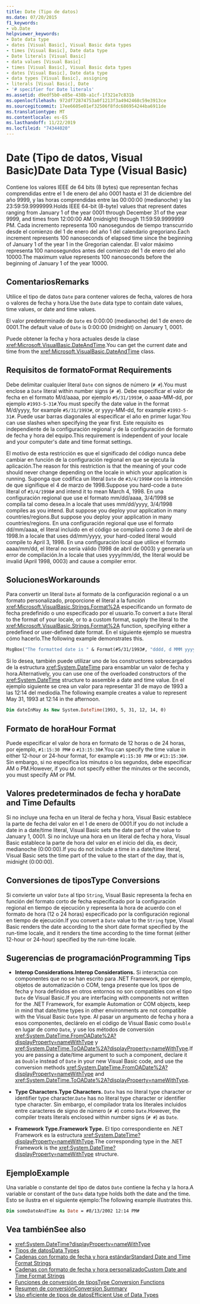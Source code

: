 ```yaml
---
title: Date (Tipo de datos)
ms.date: 07/20/2015
f1_keywords:
- vb.Date
helpviewer_keywords:
- Date data type
- dates [Visual Basic], Visual Basic data types
- times [Visual Basic], Date data type
- Date literals [Visual Basic]
- data values [Visual Basic]
- times [Visual Basic], Visual Basic data types
- dates [Visual Basic], Date data type
- data types [Visual Basic], assigning
- literals [Visual Basic], Date
- '# specifier for Date literals'
ms.assetid: d9edf5b0-e85e-438b-a1cf-1f321e7c831b
ms.openlocfilehash: 972df72874753a0f1213f3a4942468c59e3913ce
ms.sourcegitcommit: 17ee6605e01ef32506f8fdc686954244ba6911de
ms.translationtype: MT
ms.contentlocale: es-ES
ms.lasthandoff: 11/22/2019
ms.locfileid: "74344020"
---
```

# <a name="date-data-type-visual-basic"></a><span data-ttu-id="631e0-102">Date (Tipo de datos, Visual Basic)</span><span class="sxs-lookup"><span data-stu-id="631e0-102">Date Data Type (Visual Basic)</span></span>

<span data-ttu-id="631e0-103">Contiene los valores IEEE de 64 bits (8 bytes) que representan fechas comprendidas entre el 1 de enero del año 0001 hasta el 31 de diciembre del año 9999, y las horas comprendidas entre las 00:00:00 (medianoche) y las 23:59:59.9999999.</span><span class="sxs-lookup"><span data-stu-id="631e0-103">Holds IEEE 64-bit (8-byte) values that represent dates ranging from January 1 of the year 0001 through December 31 of the year 9999, and times from 12:00:00 AM (midnight) through 11:59:59.9999999 PM.</span></span> <span data-ttu-id="631e0-104">Cada incremento representa 100 nanosegundos de tiempo transcurrido desde el comienzo del 1 de enero del año 1 del calendario gregoriano.</span><span class="sxs-lookup"><span data-stu-id="631e0-104">Each increment represents 100 nanoseconds of elapsed time since the beginning of January 1 of the year 1 in the Gregorian calendar.</span></span> <span data-ttu-id="631e0-105">El valor máximo representa 100 nanosegundos antes del comienzo del 1 de enero del año 10000.</span><span class="sxs-lookup"><span data-stu-id="631e0-105">The maximum value represents 100 nanoseconds before the beginning of January 1 of the year 10000.</span></span>

## <a name="remarks"></a><span data-ttu-id="631e0-106">Comentarios</span><span class="sxs-lookup"><span data-stu-id="631e0-106">Remarks</span></span>

<span data-ttu-id="631e0-107">Utilice el tipo de datos `Date` para contener valores de fecha, valores de hora o valores de fecha y hora.</span><span class="sxs-lookup"><span data-stu-id="631e0-107">Use the `Date` data type to contain date values, time values, or date and time values.</span></span>

<span data-ttu-id="631e0-108">El valor predeterminado de `Date` es 0:00:00 (medianoche) del 1 de enero de 0001.</span><span class="sxs-lookup"><span data-stu-id="631e0-108">The default value of `Date` is 0:00:00 (midnight) on January 1, 0001.</span></span>

<span data-ttu-id="631e0-109">Puede obtener la fecha y hora actuales desde la clase <xref:Microsoft.VisualBasic.DateAndTime>.</span><span class="sxs-lookup"><span data-stu-id="631e0-109">You can get the current date and time from the <xref:Microsoft.VisualBasic.DateAndTime> class.</span></span>

## <a name="format-requirements"></a><span data-ttu-id="631e0-110">Requisitos de formato</span><span class="sxs-lookup"><span data-stu-id="631e0-110">Format Requirements</span></span>

<span data-ttu-id="631e0-111">Debe delimitar cualquier literal `Date` con signos de número (`# #`).</span><span class="sxs-lookup"><span data-stu-id="631e0-111">You must enclose a `Date` literal within number signs (`# #`).</span></span> <span data-ttu-id="631e0-112">Debe especificar el valor de fecha en el formato M/d/aaaa, por ejemplo `#5/31/1993#`, o aaaa-MM-dd, por ejemplo `#1993-5-31#`.</span><span class="sxs-lookup"><span data-stu-id="631e0-112">You must specify the date value in the format M/d/yyyy, for example `#5/31/1993#`, or yyyy-MM-dd, for example `#1993-5-31#`.</span></span> <span data-ttu-id="631e0-113">Puede usar barras diagonales al especificar el año en primer lugar.</span><span class="sxs-lookup"><span data-stu-id="631e0-113">You can use slashes when specifying the year first.</span></span>  <span data-ttu-id="631e0-114">Este requisito es independiente de la configuración regional y de la configuración de formato de fecha y hora del equipo.</span><span class="sxs-lookup"><span data-stu-id="631e0-114">This requirement is independent of your locale and your computer's date and time format settings.</span></span>

<span data-ttu-id="631e0-115">El motivo de esta restricción es que el significado del código nunca debe cambiar en función de la configuración regional en que se ejecuta la aplicación.</span><span class="sxs-lookup"><span data-stu-id="631e0-115">The reason for this restriction is that the meaning of your code should never change depending on the locale in which your application is running.</span></span> <span data-ttu-id="631e0-116">Suponga que codifica un literal `Date` de `#3/4/1998#` con la intención de que signifique el 4 de marzo de 1998.</span><span class="sxs-lookup"><span data-stu-id="631e0-116">Suppose you hard-code a `Date` literal of `#3/4/1998#` and intend it to mean March 4, 1998.</span></span> <span data-ttu-id="631e0-117">En una configuración regional que use el formato mm/dd/aaaa, 3/4/1998 se compila tal como desea.</span><span class="sxs-lookup"><span data-stu-id="631e0-117">In a locale that uses mm/dd/yyyy, 3/4/1998 compiles as you intend.</span></span> <span data-ttu-id="631e0-118">But suppose you deploy your application in many countries/regions.</span><span class="sxs-lookup"><span data-stu-id="631e0-118">But suppose you deploy your application in many countries/regions.</span></span> <span data-ttu-id="631e0-119">En una configuración regional que use el formato dd/mm/aaaa, el literal incluido en el código se compilará como 3 de abril de 1998.</span><span class="sxs-lookup"><span data-stu-id="631e0-119">In a locale that uses dd/mm/yyyy, your hard-coded literal would compile to April 3, 1998.</span></span> <span data-ttu-id="631e0-120">En una configuración local que utilice el formato aaaa/mm/dd, el literal no sería válido (1998 de abril de 0003) y generaría un error de compilación.</span><span class="sxs-lookup"><span data-stu-id="631e0-120">In a locale that uses yyyy/mm/dd, the literal would be invalid (April 1998, 0003) and cause a compiler error.</span></span>

## <a name="workarounds"></a><span data-ttu-id="631e0-121">Soluciones</span><span class="sxs-lookup"><span data-stu-id="631e0-121">Workarounds</span></span>

<span data-ttu-id="631e0-122">Para convertir un literal `Date` al formato de la configuración regional o a un formato personalizado, proporcione el literal a la función <xref:Microsoft.VisualBasic.Strings.Format%2A> especificando un formato de fecha predefinido o uno especificado por el usuario.</span><span class="sxs-lookup"><span data-stu-id="631e0-122">To convert a `Date` literal to the format of your locale, or to a custom format, supply the literal to the <xref:Microsoft.VisualBasic.Strings.Format%2A> function, specifying either a predefined or user-defined date format.</span></span> <span data-ttu-id="631e0-123">En el siguiente ejemplo se muestra cómo hacerlo.</span><span class="sxs-lookup"><span data-stu-id="631e0-123">The following example demonstrates this.</span></span>

```vb
MsgBox("The formatted date is " & Format(#5/31/1993#, "dddd, d MMM yyyy"))
```

<span data-ttu-id="631e0-124">Si lo desea, también puede utilizar uno de los constructores sobrecargados de la estructura <xref:System.DateTime> para ensamblar un valor de fecha y hora.</span><span class="sxs-lookup"><span data-stu-id="631e0-124">Alternatively, you can use one of the overloaded constructors of the <xref:System.DateTime> structure to assemble a date and time value.</span></span> <span data-ttu-id="631e0-125">En el ejemplo siguiente se crea un valor para representar 31 de mayo de 1993 a las 12:14 del mediodía.</span><span class="sxs-lookup"><span data-stu-id="631e0-125">The following example creates a value to represent May 31, 1993 at 12:14 in the afternoon.</span></span>

```vb
Dim dateInMay As New System.DateTime(1993, 5, 31, 12, 14, 0)
```

## <a name="hour-format"></a><span data-ttu-id="631e0-126">Formato de hora</span><span class="sxs-lookup"><span data-stu-id="631e0-126">Hour Format</span></span>

<span data-ttu-id="631e0-127">Puede especificar el valor de hora en formato de 12 horas o de 24 horas, por ejemplo, `#1:15:30 PM#` o `#13:15:30#`.</span><span class="sxs-lookup"><span data-stu-id="631e0-127">You can specify the time value in either 12-hour or 24-hour format, for example `#1:15:30 PM#` or `#13:15:30#`.</span></span> <span data-ttu-id="631e0-128">Sin embargo, si no especifica los minutos o los segundos, debe especificar AM o PM.</span><span class="sxs-lookup"><span data-stu-id="631e0-128">However, if you do not specify either the minutes or the seconds, you must specify AM or PM.</span></span>

## <a name="date-and-time-defaults"></a><span data-ttu-id="631e0-129">Valores predeterminados de fecha y hora</span><span class="sxs-lookup"><span data-stu-id="631e0-129">Date and Time Defaults</span></span>

<span data-ttu-id="631e0-130">Si no incluye una fecha en un literal de fecha y hora, Visual Basic establece la parte de fecha del valor en el 1 de enero de 0001.</span><span class="sxs-lookup"><span data-stu-id="631e0-130">If you do not include a date in a date/time literal, Visual Basic sets the date part of the value to January 1, 0001.</span></span> <span data-ttu-id="631e0-131">Si no incluye una hora en un literal de fecha y hora, Visual Basic establece la parte de hora del valor en el inicio del día, es decir, medianoche (0:00:00).</span><span class="sxs-lookup"><span data-stu-id="631e0-131">If you do not include a time in a date/time literal, Visual Basic sets the time part of the value to the start of the day, that is, midnight (0:00:00).</span></span>

## <a name="type-conversions"></a><span data-ttu-id="631e0-132">Conversiones de tipos</span><span class="sxs-lookup"><span data-stu-id="631e0-132">Type Conversions</span></span>

<span data-ttu-id="631e0-133">Si convierte un valor `Date` al tipo `String`, Visual Basic representa la fecha en función del formato corto de fecha especificado por la configuración regional en tiempo de ejecución y representa la hora de acuerdo con el formato de hora (12 o 24 horas) especificado por la configuración regional en tiempo de ejecución.</span><span class="sxs-lookup"><span data-stu-id="631e0-133">If you convert a `Date` value to the `String` type, Visual Basic renders the date according to the short date format specified by the run-time locale, and it renders the time according to the time format (either 12-hour or 24-hour) specified by the run-time locale.</span></span>

## <a name="programming-tips"></a><span data-ttu-id="631e0-134">Sugerencias de programación</span><span class="sxs-lookup"><span data-stu-id="631e0-134">Programming Tips</span></span>

- <span data-ttu-id="631e0-135">**Interop Considerations.**</span><span class="sxs-lookup"><span data-stu-id="631e0-135">**Interop Considerations.**</span></span> <span data-ttu-id="631e0-136">Si interactúa con componentes que no se han escrito para .NET Framework, por ejemplo, objetos de automatización o COM, tenga presente que los tipos de fecha y hora definidos en otros entornos no son compatibles con el tipo `Date` de Visual Basic.</span><span class="sxs-lookup"><span data-stu-id="631e0-136">If you are interfacing with components not written for the .NET Framework, for example Automation or COM objects, keep in mind that date/time types in other environments are not compatible with the Visual Basic `Date` type.</span></span> <span data-ttu-id="631e0-137">Al pasar un argumento de fecha y hora a esos componentes, declárelo en el código de Visual Basic como `Double` en lugar de como `Date`, y use los métodos de conversión <xref:System.DateTime.FromOADate%2A?displayProperty=nameWithType> y <xref:System.DateTime.ToOADate%2A?displayProperty=nameWithType>.</span><span class="sxs-lookup"><span data-stu-id="631e0-137">If you are passing a date/time argument to such a component, declare it as `Double` instead of `Date` in your new Visual Basic code, and use the conversion methods <xref:System.DateTime.FromOADate%2A?displayProperty=nameWithType> and <xref:System.DateTime.ToOADate%2A?displayProperty=nameWithType>.</span></span>

- <span data-ttu-id="631e0-138">**Type Characters.**</span><span class="sxs-lookup"><span data-stu-id="631e0-138">**Type Characters.**</span></span> <span data-ttu-id="631e0-139">`Date` has no literal type character or identifier type character.</span><span class="sxs-lookup"><span data-stu-id="631e0-139">`Date` has no literal type character or identifier type character.</span></span> <span data-ttu-id="631e0-140">Sin embargo, el compilador trata los literales incluidos entre caracteres de signo de número (`# #`) como `Date`.</span><span class="sxs-lookup"><span data-stu-id="631e0-140">However, the compiler treats literals enclosed within number signs (`# #`) as `Date`.</span></span>

- <span data-ttu-id="631e0-141">**Framework Type.**</span><span class="sxs-lookup"><span data-stu-id="631e0-141">**Framework Type.**</span></span> <span data-ttu-id="631e0-142">El tipo correspondiente en .NET Framework es la estructura <xref:System.DateTime?displayProperty=nameWithType>.</span><span class="sxs-lookup"><span data-stu-id="631e0-142">The corresponding type in the .NET Framework is the <xref:System.DateTime?displayProperty=nameWithType> structure.</span></span>

## <a name="example"></a><span data-ttu-id="631e0-143">Ejemplo</span><span class="sxs-lookup"><span data-stu-id="631e0-143">Example</span></span>

<span data-ttu-id="631e0-144">Una variable o constante del tipo de datos `Date` contiene la fecha y la hora.</span><span class="sxs-lookup"><span data-stu-id="631e0-144">A variable or constant of the `Date` data type holds both the date and the time.</span></span> <span data-ttu-id="631e0-145">Esto se ilustra en el siguiente ejemplo:</span><span class="sxs-lookup"><span data-stu-id="631e0-145">The following example illustrates this.</span></span>

```vb
Dim someDateAndTime As Date = #8/13/2002 12:14 PM#
```

## <a name="see-also"></a><span data-ttu-id="631e0-146">Vea también</span><span class="sxs-lookup"><span data-stu-id="631e0-146">See also</span></span>

- <xref:System.DateTime?displayProperty=nameWithType>
- [<span data-ttu-id="631e0-147">Tipos de datos</span><span class="sxs-lookup"><span data-stu-id="631e0-147">Data Types</span></span>](../../../visual-basic/language-reference/data-types/index.md)
- [<span data-ttu-id="631e0-148">Cadenas con formato de fecha y hora estándar</span><span class="sxs-lookup"><span data-stu-id="631e0-148">Standard Date and Time Format Strings</span></span>](../../../standard/base-types/standard-date-and-time-format-strings.md)
- [<span data-ttu-id="631e0-149">Cadenas con formato de fecha y hora personalizado</span><span class="sxs-lookup"><span data-stu-id="631e0-149">Custom Date and Time Format Strings</span></span>](../../../standard/base-types/custom-date-and-time-format-strings.md)
- [<span data-ttu-id="631e0-150">Funciones de conversión de tipos</span><span class="sxs-lookup"><span data-stu-id="631e0-150">Type Conversion Functions</span></span>](../../../visual-basic/language-reference/functions/type-conversion-functions.md)
- [<span data-ttu-id="631e0-151">Resumen de conversión</span><span class="sxs-lookup"><span data-stu-id="631e0-151">Conversion Summary</span></span>](../../../visual-basic/language-reference/keywords/conversion-summary.md)
- [<span data-ttu-id="631e0-152">Uso eficiente de tipos de datos</span><span class="sxs-lookup"><span data-stu-id="631e0-152">Efficient Use of Data Types</span></span>](../../../visual-basic/programming-guide/language-features/data-types/efficient-use-of-data-types.md)
